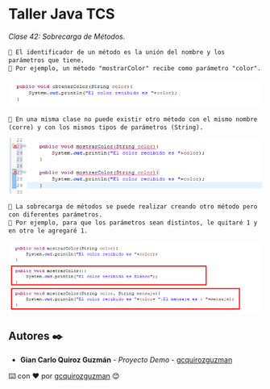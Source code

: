 # Taller Java TCS

_Clase 42: Sobrecarga de Métodos._

```
📢 El identificador de un método es la unión del nombre y los parámetros que tiene. 
📢 Por ejemplo, un método "mostrarColor" recibe como parámetro "color".
```

![Error: imagen no ha sido cargada](https://github.com/gcquirozguzman/java-tcs-202001/blob/Clase-42/imagenes/pagina_42_1.png)

```  
📢 En una misma clase no puede existir otro método con el mismo nombre (corre) y con los mismos tipos de parámetros (String).
```  

![Error: imagen no ha sido cargada](https://github.com/gcquirozguzman/java-tcs-202001/blob/Clase-42/imagenes/pagina_42_2.png)

```  
📢 La sobrecarga de métodos se puede realizar creando otro método pero con diferentes parámetros.
📢 Por ejemplo, para que los parámetros sean distintos, le quitaré 1 y en otro le agregaré 1.
```  

![Error: imagen no ha sido cargada](https://github.com/gcquirozguzman/java-tcs-202001/blob/Clase-42/imagenes/pagina_42_3.png)

## Autores ✒️

* **Gian Carlo Quiroz Guzmán** - *Proyecto Demo* - [gcquirozguzman](https://github.com/gcquirozguzman)



⌨️ con ❤️ por [gcquirozguzman](https://github.com/gcquirozguzman) 😊
